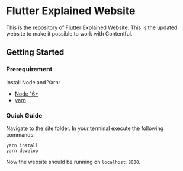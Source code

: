 # Flutter Explained Website
This is the repository of Flutter Explained Website. This is the updated website to make it possible to work with Contentful.

## Getting Started
### Prerequirement
Install Node and Yarn:
- [Node 16+](https://nodejs.org/en/)
- [yarn](https://yarnpkg.com/getting-started)

### Quick Guide
Navigate to the [site](./site/) folder. In your terminal execute the following commands:

```
yarn install
yarn develop
```

Now the website should be running on `localhost:8000`.